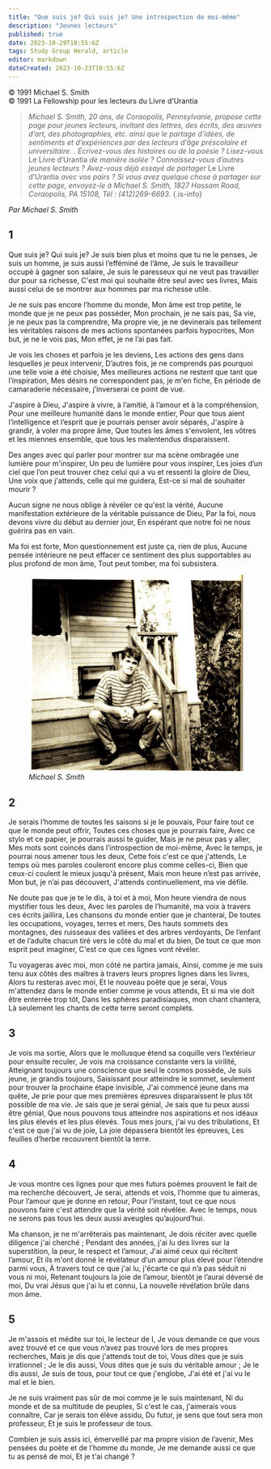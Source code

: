 ```yaml
---
title: "Que suis je? Qui suis je? Une introspection de moi-même"
description: "Jeunes lecteurs"
published: true
date: 2023-10-29T10:55:6Z
tags: Study Group Herald, article
editor: markdown
dateCreated: 2023-10-23T10:55:6Z
---
```


<p class="v-card v-sheet theme--light grey lighten-3 px-2">© 1991 Michael S. Smith<br>© 1991 La Fellowship pour les lecteurs du Livre d’Urantia</p>


> _Michael S. Smith, 20 ans, de Coraopolis, Pennsylvanie, propose cette page pour jeunes lecteurs, invitant des lettres, des écrits, des œuvres d’art, des photographies, etc. ainsi que le partage d’idées, de sentiments et d’expériences par des lecteurs d’âge préscolaire et universitaire. . Écrivez-vous des histoires ou de la poésie ? Lisez-vous_ Le Livre d’Urantia _de manière isolée ? Connaissez-vous d’autres jeunes lecteurs ? Avez-vous déjà essayé de partager_ Le Livre d’Urantia _avec vos pairs ? Si vous avez quelque chose à partager sur cette page, envoyez-le à Michael S. Smith, 1827 Hassam Road, Coraopolis, PA 15108, Tél : (412)269-6693._
{.is-info}

_Par Michael S. Smith_

## 1

Que suis je? Qui suis je?
Je suis bien plus et moins que tu ne le penses,
Je suis un homme, je suis aussi l’efféminé de l’âme,
Je suis le travailleur occupé à gagner son salaire,
Je suis le paresseux qui ne veut pas travailler dur pour sa richesse,
C'est moi qui souhaite être seul avec ses livres,
Mais aussi celui de se montrer aux hommes par ma richesse utile.

Je ne suis pas encore l’homme du monde,
Mon âme est trop petite, le monde que je ne peux pas posséder,
Mon prochain, je ne sais pas,
Sa vie, je ne peux pas la comprendre,
Ma propre vie, je ne devinerais pas tellement les véritables raisons de mes actions spontanées parfois hypocrites,
Mon but, je ne le vois pas,
Mon effet, je ne l’ai pas fait.

Je vois les choses et parfois je les deviens,
Les actions des gens dans lesquelles je peux intervenir,
D’autres fois, je ne comprends pas pourquoi une telle voie a été choisie,
Mes meilleures actions ne restent que tant que l’inspiration,
Mes désirs ne correspondent pas, je m'en fiche,
En période de camaraderie nécessaire, j’inverserai ce point de vue.

J'aspire à Dieu,
J'aspire à vivre, à l’amitié, à l’amour et à la compréhension,
Pour une meilleure humanité dans le monde entier,
Pour que tous aient l’intelligence et l’esprit que je pourrais penser avoir séparés,
J'aspire à grandir, à voler ma propre âme,
Que toutes les âmes s'envolent, les vôtres et les miennes ensemble, que tous les malentendus disparaissent.

Des anges avec qui parler pour montrer sur ma scène ombragée une lumière pour m'inspirer,
Un peu de lumière pour vous inspirer,
Les joies d’un ciel que l’on peut trouver chez celui qui a vu et ressenti la gloire de Dieu,
Une voix que j'attends, celle qui me guidera,
Est-ce si mal de souhaiter mourir ?

Aucun signe ne nous oblige à révéler ce qu'est la vérité,
Aucune manifestation extérieure de la véritable puissance de Dieu,
Par la foi, nous devons vivre du début au dernier jour,
En espérant que notre foi ne nous guérira pas en vain.

Ma foi est forte,
Mon questionnement est juste ça, rien de plus,
Aucune pensée intérieure ne peut effacer ce sentiment des plus supportables au plus profond de mon âme,
Tout peut tomber, ma foi subsistera.

<figure id="Figure_1" class="image urantiapedia">
<img src="/image/article/Study_Group_Herald/Michael_S_Smith.jpg">
<figcaption><em>Michael S. Smith</em></figcaption>
</figure>

## 2

Je serais l’homme de toutes les saisons si je le pouvais,
Pour faire tout ce que le monde peut offrir,
Toutes ces choses que je pourrais faire,
Avec ce stylo et ce papier, je pourrais aussi te guider,
Mais je ne peux pas y aller,
Mes mots sont coincés dans l’introspection de moi-même,
Avec le temps, je pourrai nous amener tous les deux,
Cette fois c'est ce que j'attends,
Le temps où mes paroles couleront encore plus comme celles-ci,
Bien que ceux-ci coulent le mieux jusqu'à présent,
Mais mon heure n’est pas arrivée,
Mon but, je n’ai pas découvert,
J'attends continuellement, ma vie défile.

Ne doute pas que je te le dis, à toi et à moi,
Mon heure viendra de nous mystifier tous les deux,
Avec les paroles de l’humanité, ma voix à travers ces écrits jaillira,
Les chansons du monde entier que je chanterai,
De toutes les occupations, voyages, terres et mers,
Des hauts sommets des montagnes, des ruisseaux des vallées et des arbres verdoyants,
De l’enfant et de l’adulte chacun tiré vers le côté du mal et du bien,
De tout ce que mon esprit peut imaginer,
C'est ce que ces lignes vont révéler.

Tu voyageras avec moi, mon côté ne partira jamais,
Ainsi, comme je me suis tenu aux côtés des maîtres à travers leurs propres lignes dans les livres,
Alors tu resteras avec moi,
Et le nouveau poète que je serai,
Vous m'attendez dans le monde entier comme je vous attends,
Et si ma vie doit être enterrée trop tôt,
Dans les sphères paradisiaques, mon chant chantera,
Là seulement les chants de cette terre seront complets.

## 3

Je vois ma sortie,
Alors que le mollusque étend sa coquille vers l’extérieur pour ensuite reculer,
Je vois ma croissance constante vers la virilité,
Atteignant toujours une conscience que seul le cosmos possède,
Je suis jeune, je grandis toujours,
Saisissant pour atteindre le sommet, seulement pour trouver la prochaine étape invisible,
J'ai commencé jeune dans ma quête,
Je prie pour que mes premières épreuves disparaissent le plus tôt possible de ma vie.
Je sais que je serai génial,
Je sais que tu peux aussi être génial,
Que nous pouvons tous atteindre nos aspirations et nos idéaux les plus élevés et les plus élevés.
Tous mes jours, j'ai vu des tribulations,
Et c'est ce que j'ai vu de joie,
La joie dépassera bientôt les épreuves,
Les feuilles d’herbe recouvrent bientôt la terre.

## 4

Je vous montre ces lignes pour que mes futurs poèmes prouvent le fait de ma recherche découvert,
Je serai, attends et vois, l’homme que tu aimeras,
Pour l’amour que je donne en retour,
Pour l’instant, tout ce que nous pouvons faire c'est attendre que la vérité soit révélée.
Avec le temps, nous ne serons pas tous les deux aussi aveugles qu’aujourd’hui.

Ma chanson, je ne m'arrêterais pas maintenant,
Je dois réciter avec quelle diligence j'ai cherché ;
Pendant des années, j'ai lu des livres sur la superstition, la peur, le respect et l’amour,
J'ai aimé ceux qui récitent l’amour,
Et ils m'ont donné le révélateur d’un amour plus élevé pour l’étendre parmi vous,
À travers tout ce que j'ai lu, j'écarte ce qui n’a pas séduit ni vous ni moi,
Retenant toujours la joie de l’amour, bientôt je l’aurai déversé de moi,
Du vrai Jésus que j'ai lu et connu,
La nouvelle révélation brûle dans mon âme.

## 5

Je m'assois et médite sur toi, le lecteur de I,
Je vous demande ce que vous avez trouvé et ce que vous n’avez pas trouvé lors de mes propres recherches,
Mais je dis que j'attends tout de toi,
Vous dites que je suis irrationnel ; Je le dis aussi,
Vous dites que je suis du véritable amour ; Je le dis aussi,
Je suis de tous, pour tout ce que j'englobe,
J'ai été et j'ai vu le mal et le bien.

Je ne suis vraiment pas sûr de moi comme je le suis maintenant,
Ni du monde et de sa multitude de peuples,
Si c'est le cas, j'aimerais vous connaître,
Car je serais ton élève assidu,
Du futur, je sens que tout sera mon professeur,
Et je suis le professeur de tous.

Combien je suis assis ici, émerveillé par ma propre vision de l’avenir,
Mes pensées du poète et de l’homme du monde,
Je me demande aussi ce que tu as pensé de moi,
Et je t'ai changé ?

